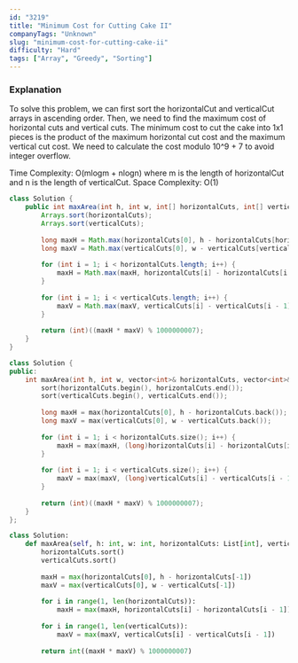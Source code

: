 ```yaml
---
id: "3219"
title: "Minimum Cost for Cutting Cake II"
companyTags: "Unknown"
slug: "minimum-cost-for-cutting-cake-ii"
difficulty: "Hard"
tags: ["Array", "Greedy", "Sorting"]
---
```


### Explanation
To solve this problem, we can first sort the horizontalCut and verticalCut arrays in ascending order. Then, we need to find the maximum cost of horizontal cuts and vertical cuts. The minimum cost to cut the cake into 1x1 pieces is the product of the maximum horizontal cut cost and the maximum vertical cut cost. We need to calculate the cost modulo 10^9 + 7 to avoid integer overflow.

Time Complexity: O(mlogm + nlogn) where m is the length of horizontalCut and n is the length of verticalCut.
Space Complexity: O(1)
```java
class Solution {
    public int maxArea(int h, int w, int[] horizontalCuts, int[] verticalCuts) {
        Arrays.sort(horizontalCuts);
        Arrays.sort(verticalCuts);
        
        long maxH = Math.max(horizontalCuts[0], h - horizontalCuts[horizontalCuts.length - 1]);
        long maxV = Math.max(verticalCuts[0], w - verticalCuts[verticalCuts.length - 1]);
        
        for (int i = 1; i < horizontalCuts.length; i++) {
            maxH = Math.max(maxH, horizontalCuts[i] - horizontalCuts[i - 1]);
        }
        
        for (int i = 1; i < verticalCuts.length; i++) {
            maxV = Math.max(maxV, verticalCuts[i] - verticalCuts[i - 1]);
        }
        
        return (int)((maxH * maxV) % 1000000007);
    }
}
```

```cpp
class Solution {
public:
    int maxArea(int h, int w, vector<int>& horizontalCuts, vector<int>& verticalCuts) {
        sort(horizontalCuts.begin(), horizontalCuts.end());
        sort(verticalCuts.begin(), verticalCuts.end());
        
        long maxH = max(horizontalCuts[0], h - horizontalCuts.back());
        long maxV = max(verticalCuts[0], w - verticalCuts.back());
        
        for (int i = 1; i < horizontalCuts.size(); i++) {
            maxH = max(maxH, (long)horizontalCuts[i] - horizontalCuts[i - 1]);
        }
        
        for (int i = 1; i < verticalCuts.size(); i++) {
            maxV = max(maxV, (long)verticalCuts[i] - verticalCuts[i - 1]);
        }
        
        return (int)((maxH * maxV) % 1000000007);
    }
};
```

```python
class Solution:
    def maxArea(self, h: int, w: int, horizontalCuts: List[int], verticalCuts: List[int]) -> int:
        horizontalCuts.sort()
        verticalCuts.sort()
        
        maxH = max(horizontalCuts[0], h - horizontalCuts[-1])
        maxV = max(verticalCuts[0], w - verticalCuts[-1])
        
        for i in range(1, len(horizontalCuts)):
            maxH = max(maxH, horizontalCuts[i] - horizontalCuts[i - 1])
        
        for i in range(1, len(verticalCuts)):
            maxV = max(maxV, verticalCuts[i] - verticalCuts[i - 1])
        
        return int((maxH * maxV) % 1000000007)
```